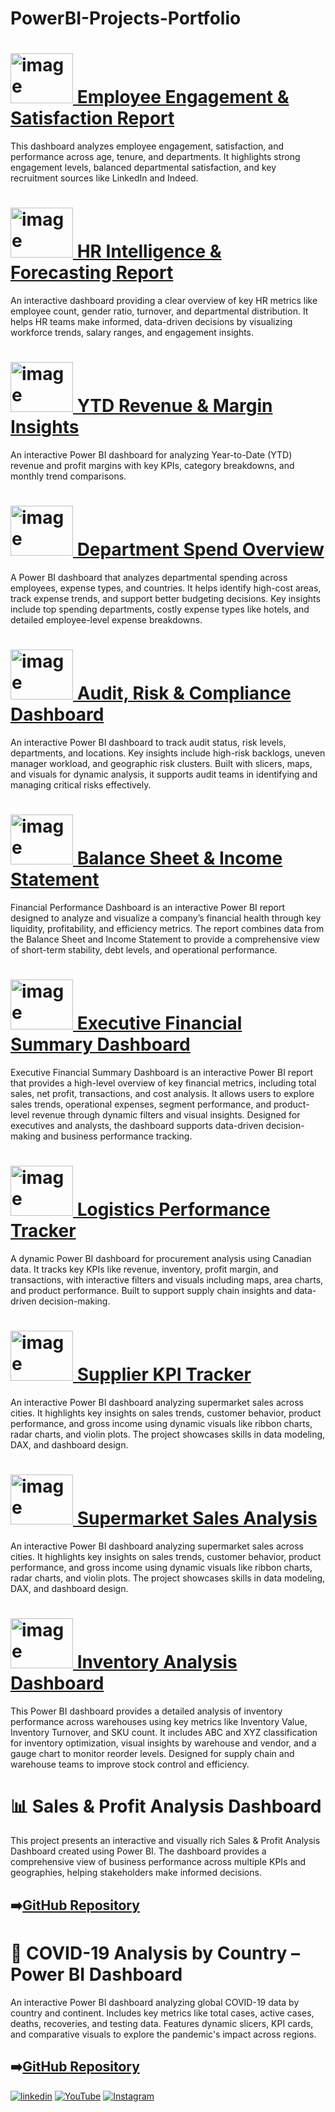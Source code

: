 
# PowerBI-Projects-Portfolio

# [<img width="100" height="80" alt="image" src="https://github.com/user-attachments/assets/5ba30063-3778-4934-9da2-287583acd2ed" /> Employee Engagement & Satisfaction Report   ](https://github.com/Ahammedjaleel/powerbi-projects-portfolio/edit/main/employee-performance-attrition-analysis/README.md#employee-engagement--satisfaction-report)

This dashboard analyzes employee engagement, satisfaction, and performance across age, tenure, and departments. It highlights strong engagement levels, balanced departmental satisfaction, and key recruitment sources like LinkedIn and Indeed.



# [<img width="100" height="80" alt="image" src="https://github.com/user-attachments/assets/d5d4795e-1c4f-40bc-9b7d-c11406a0c072" /> HR Intelligence & Forecasting Report   ](https://github.com/Ahammedjaleel/powerbi-projects-portfolio/blob/main/employee-performance-attrition-analysis/README.md#-hr-intelligence--forecasting-report)

An interactive dashboard providing a clear overview of key HR metrics like employee count, gender ratio, turnover, and departmental distribution. It helps HR teams make informed, data-driven decisions by visualizing workforce trends, salary ranges, and engagement insights.

# [<img width="100" height="80" alt="image" src="https://github.com/user-attachments/assets/06115609-3ea9-40b0-9ea5-93a512ec28bb" /> YTD Revenue & Margin Insights   ](https://github.com/Ahammedjaleel/powerbi-projects-portfolio/tree/main/dashboard-ytd-revenue-profit)

An interactive Power BI dashboard for analyzing Year-to-Date (YTD) revenue and profit margins with key KPIs, category breakdowns, and monthly trend comparisons.




# [<img width="100" height="80" alt="image" src="https://github.com/user-attachments/assets/ffa1cb50-5c66-4ed1-baf7-fae29094aec0" /> Department Spend Overview   ](https://github.com/Ahammedjaleel/powerbi-projects-portfolio/tree/main/department-expense-dashboard)

A Power BI dashboard that analyzes departmental spending across employees, expense types, and countries. It helps identify high-cost areas, track expense trends, and support better budgeting decisions. Key insights include top spending departments, costly expense types like hotels, and detailed employee-level expense breakdowns.




# [<img width="100" height="80" alt="image" src="https://github.com/user-attachments/assets/53fc7c5f-bbca-4fa7-9405-0a6aa68fae5f" />  Audit, Risk & Compliance Dashboard  ](https://github.com/Ahammedjaleel/powerbi-projects-portfolio/tree/main/audit-risk-management-dashboard)

An interactive Power BI dashboard to track audit status, risk levels, departments, and locations. Key insights include high-risk backlogs, uneven manager workload, and geographic risk clusters. Built with slicers, maps, and visuals for dynamic analysis, it supports audit teams in identifying and managing critical risks effectively.

# [<img width="100" height="80" alt="image" src="https://github.com/user-attachments/assets/0ccebe05-3c9d-4e45-95a3-ca240ccccb33" /> Balance Sheet & Income Statement ](https://github.com/Ahammedjaleel/powerbi-projects-portfolio/tree/main/balance-sheet-income-statement-pbi)
Financial Performance Dashboard is an interactive Power BI report designed to analyze and visualize a company’s financial health through key liquidity, profitability, and efficiency metrics. The report combines data from the Balance Sheet and Income Statement to provide a comprehensive view of short-term stability, debt levels, and operational performance.

# [<img width="100" height="80" alt="image" src="https://github.com/user-attachments/assets/6c1c56ab-4c19-4be1-87e7-9dd46687cf2c" /> Executive Financial Summary Dashboard ](https://github.com/Ahammedjaleel/powerbi-projects-portfolio/tree/main/executive-financial-summary)
Executive Financial Summary Dashboard is an interactive Power BI report that provides a high-level overview of key financial metrics, including total sales, net profit, transactions, and cost analysis. It allows users to explore sales trends, operational expenses, segment performance, and product-level revenue through dynamic filters and visual insights. Designed for executives and analysts, the dashboard supports data-driven decision-making and business performance tracking.

# [<img width="100" height="80" alt="image" src="https://github.com/user-attachments/assets/cbc47e33-b838-47a5-a060-20882b246f3b" />  Logistics Performance Tracker ](https://github.com/Ahammedjaleel/powerbi-projects-portfolio/blob/main/logistics-performance-tracker/README.md)
A dynamic Power BI dashboard for procurement analysis using Canadian data. It tracks key KPIs like revenue, inventory, profit margin, and transactions, with interactive filters and visuals including maps, area charts, and product performance. Built to support supply chain insights and data-driven decision-making.



# [<img width="100" height="80" alt="image" src="https://github.com/user-attachments/assets/a94978dd-20ec-4901-b860-3e461c477a93" />  Supplier KPI Tracker](https://github.com/Ahammedjaleel/powerbi-projects-portfolio/blob/main/supplier-kpi-tracker%60/README.md)
An interactive Power BI dashboard analyzing supermarket sales across cities. It highlights key insights on sales trends, customer behavior, product performance, and gross income using dynamic visuals like ribbon charts, radar charts, and violin plots. The project showcases skills in data modeling, DAX, and dashboard design.

# [<img width="100" height="80" alt="image" src="https://github.com/user-attachments/assets/c388537c-fc6c-4bb8-bb5f-0f05334dcf9c" />  Supermarket Sales Analysis](https://github.com/Ahammedjaleel/powerbi-projects-portfolio/tree/main/supermarket-sales-analysis)
An interactive Power BI dashboard analyzing supermarket sales across cities. It highlights key insights on sales trends, customer behavior, product performance, and gross income using dynamic visuals like ribbon charts, radar charts, and violin plots. The project showcases skills in data modeling, DAX, and dashboard design.
# [<img width="100" height="80" alt="image" src="https://github.com/user-attachments/assets/5b1c606c-17ad-4380-b3be-f657644d16b1" /> Inventory Analysis Dashboard](https://github.com/Ahammedjaleel/powerbi-projects-portfolio/tree/main/inventory-analysis-dashboard)
This Power BI dashboard provides a detailed analysis of inventory performance across warehouses using key metrics like Inventory Value, Inventory Turnover, and SKU count. It includes ABC and XYZ classification for inventory optimization, visual insights by warehouse and vendor, and a gauge chart to monitor reorder levels. Designed for supply chain and warehouse teams to improve stock control and efficiency.


# 📊 Sales & Profit Analysis Dashboard
This project presents an interactive and visually rich Sales & Profit Analysis Dashboard created using Power BI. The dashboard provides a comprehensive view of business performance across multiple KPIs and geographies, helping stakeholders make informed decisions.
## ➡️[GitHub Repository](https://github.com/Ahammedjaleel/powerbi-projects-portfolio/tree/main/sales-profit-analysis-dashboard)

# 🦠 COVID-19 Analysis by Country – Power BI Dashboard

An interactive Power BI dashboard analyzing global COVID-19 data by country and continent. Includes key metrics like total cases, active cases, deaths, recoveries, and testing data. Features dynamic slicers, KPI cards, and comparative visuals to explore the pandemic's impact across regions.


## ➡️[GitHub Repository](https://github.com/Ahammedjaleel/powerbi-projects-portfolio/tree/main/world_covid19_country_report)





[![linkedin](https://img.shields.io/badge/linkedin-0A66C2?style=for-the-badge&logo=linkedin&logoColor=white)](https://www.linkedin.com/in/ahammed-jaleel-33772b5b/)
[![YouTube](https://img.shields.io/badge/youtube-FF0000?style=for-the-badge&logo=youtube&logoColor=white)](https://www.youtube.com/@mobsanalytics)
[![Instagram](https://img.shields.io/badge/instagram-C13584?style=for-the-badge&logo=instagram&logoColor=white)](https://www.instagram.com/mobsanalytics/)





